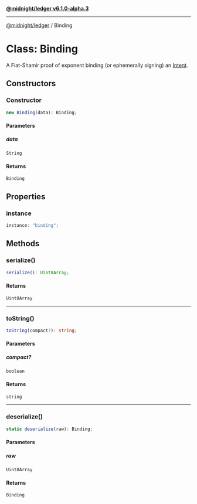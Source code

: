 [**@midnight/ledger v6.1.0-alpha.3**](../README.md)

***

[@midnight/ledger](../globals.md) / Binding

# Class: Binding

A Fiat-Shamir proof of exponent binding (or ephemerally signing) an
[Intent](Intent.md).

## Constructors

### Constructor

```ts
new Binding(data): Binding;
```

#### Parameters

##### data

`String`

#### Returns

`Binding`

## Properties

### instance

```ts
instance: "binding";
```

## Methods

### serialize()

```ts
serialize(): Uint8Array;
```

#### Returns

`Uint8Array`

***

### toString()

```ts
toString(compact?): string;
```

#### Parameters

##### compact?

`boolean`

#### Returns

`string`

***

### deserialize()

```ts
static deserialize(raw): Binding;
```

#### Parameters

##### raw

`Uint8Array`

#### Returns

`Binding`
